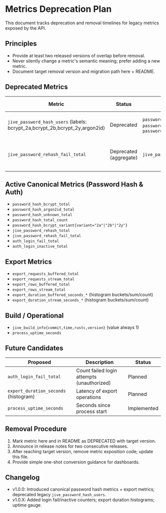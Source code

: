 # Metrics Deprecation Plan

This document tracks deprecation and removal timelines for legacy metrics exposed by the API.

## Principles
- Provide at least two released versions of overlap before removal.
- Never silently change a metric's semantic meaning; prefer adding a new metric.
- Document target removal version and migration path here + README.

## Deprecated Metrics
| Metric | Status | Replacement | First Deprecated | Target Removal | Notes |
|--------|--------|-------------|------------------|----------------|-------|
| `jive_password_hash_users` (labels: bcrypt_2a,bcrypt_2b,bcrypt_2y,argon2id) | Deprecated | `password_hash_bcrypt_variant`, `password_hash_bcrypt_total`, `password_hash_argon2id_total` | v1.0.0 | v1.2.0 | Keep until majority dashboards migrated |
| `jive_password_rehash_fail_total` | Deprecated (aggregate) | `jive_password_rehash_fail_breakdown_total{cause}` | v1.0.X | v1.3.0 | Remove once dashboards use breakdown |

## Active Canonical Metrics (Password Hash & Auth)
- `password_hash_bcrypt_total`
- `password_hash_argon2id_total`
- `password_hash_unknown_total`
- `password_hash_total_count`
- `password_hash_bcrypt_variant{variant="2a"|"2b"|"2y"}`
- `jive_password_rehash_total`
- `jive_password_rehash_fail_total`
- `auth_login_fail_total`
- `auth_login_inactive_total`

## Export Metrics
- `export_requests_buffered_total`
- `export_requests_stream_total`
- `export_rows_buffered_total`
- `export_rows_stream_total`
- `export_duration_buffered_seconds_*` (histogram buckets/sum/count)
- `export_duration_stream_seconds_*` (histogram buckets/sum/count)

## Build / Operational
- `jive_build_info{commit,time,rustc,version}` (value always 1)
- `process_uptime_seconds`

## Future Candidates
| Proposed | Description | Status |
|----------|-------------|--------|
| `auth_login_fail_total` | Count failed login attempts (unauthorized) | Planned |
| `export_duration_seconds` (histogram) | Latency of export operations | Planned |
| `process_uptime_seconds` | Seconds since process start | Implemented |

## Removal Procedure
1. Mark metric here and in README as DEPRECATED with target version.
2. Announce in release notes for two consecutive releases.
3. After reaching target version, remove metric exposition code; update this file.
4. Provide simple one-shot conversion guidance for dashboards.

## Changelog
- v1.0.0: Introduced canonical password hash metrics + export metrics; deprecated legacy `jive_password_hash_users`.
- v1.0.X: Added login fail/inactive counters; export duration histograms; uptime gauge.
